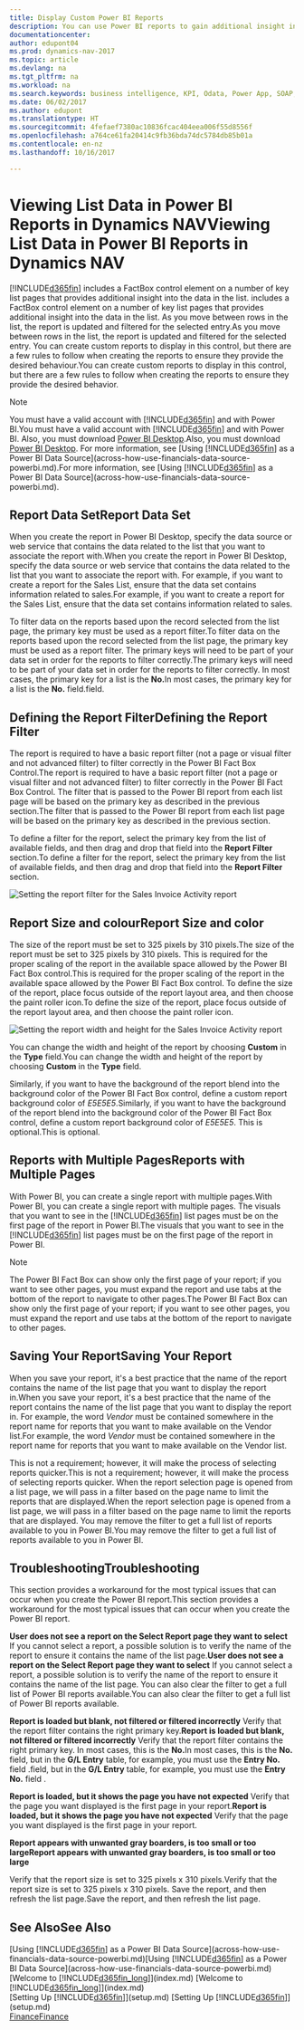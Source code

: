 ```yaml
---
title: Display Custom Power BI Reports
description: You can use Power BI reports to gain additional insight into data in lists in Dynamics NAV.
documentationcenter: 
author: edupont04
ms.prod: dynamics-nav-2017
ms.topic: article
ms.devlang: na
ms.tgt_pltfrm: na
ms.workload: na
ms.search.keywords: business intelligence, KPI, Odata, Power App, SOAP, analysis
ms.date: 06/02/2017
ms.author: edupont
ms.translationtype: HT
ms.sourcegitcommit: 4fefaef7380ac10836fcac404eea006f55d8556f
ms.openlocfilehash: a764ce61fa20414c9fb36bda74dc5784db85b01a
ms.contentlocale: en-nz
ms.lasthandoff: 10/16/2017

---
```

# <a name="viewing-list-data-in-power-bi-reports-in-dynamics-nav"></a><span data-ttu-id="7192e-103">Viewing List Data in Power BI Reports in Dynamics NAV</span><span class="sxs-lookup"><span data-stu-id="7192e-103">Viewing List Data in Power BI Reports in Dynamics NAV</span></span>
[!INCLUDE[d365fin](includes/d365fin_md.md)]<span data-ttu-id="7192e-104"> includes a FactBox control element on a number of key list pages that provides additional insight into the data in the list.</span><span class="sxs-lookup"><span data-stu-id="7192e-104"> includes a FactBox control element on a number of key list pages that provides additional insight into the data in the list.</span></span> <span data-ttu-id="7192e-105">As you move between rows in the list, the report is updated and filtered for the selected entry.</span><span class="sxs-lookup"><span data-stu-id="7192e-105">As you move between rows in the list, the report is updated and filtered for the selected entry.</span></span> <span data-ttu-id="7192e-106">You can create custom reports to display in this control, but there are a few rules to follow when creating the reports to ensure they provide the desired behaviour.</span><span class="sxs-lookup"><span data-stu-id="7192e-106">You can create custom reports to display in this control, but there are a few rules to follow when creating the reports to ensure they provide the desired behavior.</span></span>  

> [!NOTE]  
>   <span data-ttu-id="7192e-107">You must have a valid account with [!INCLUDE[d365fin](includes/d365fin_md.md)] and with Power BI.</span><span class="sxs-lookup"><span data-stu-id="7192e-107">You must have a valid account with [!INCLUDE[d365fin](includes/d365fin_md.md)] and with Power BI.</span></span> <span data-ttu-id="7192e-108">Also, you must download [Power BI Desktop](https://powerbi.microsoft.com/en-us/desktop/).</span><span class="sxs-lookup"><span data-stu-id="7192e-108">Also, you must download [Power BI Desktop](https://powerbi.microsoft.com/en-us/desktop/).</span></span> <span data-ttu-id="7192e-109">For more information, see [Using [!INCLUDE[d365fin](includes/d365fin_md.md)] as a Power BI Data Source](across-how-use-financials-data-source-powerbi.md).</span><span class="sxs-lookup"><span data-stu-id="7192e-109">For more information, see [Using [!INCLUDE[d365fin](includes/d365fin_md.md)] as a Power BI Data Source](across-how-use-financials-data-source-powerbi.md).</span></span>  

## <a name="report-data-set"></a><span data-ttu-id="7192e-110">Report Data Set</span><span class="sxs-lookup"><span data-stu-id="7192e-110">Report Data Set</span></span>
<span data-ttu-id="7192e-111">When you create the report in Power BI Desktop, specify the data source or web service that contains the data related to the list that you want to associate the report with.</span><span class="sxs-lookup"><span data-stu-id="7192e-111">When you create the report in Power BI Desktop, specify the data source or web service that contains the data related to the list that you want to associate the report with.</span></span> <span data-ttu-id="7192e-112">For example, if you want to create a report for the Sales List, ensure that the data set contains information related to sales.</span><span class="sxs-lookup"><span data-stu-id="7192e-112">For example, if you want to create a report for the Sales List, ensure that the data set contains information related to sales.</span></span>  

<span data-ttu-id="7192e-113">To filter data on the reports based upon the record selected from the list page, the primary key must be used as a report filter.</span><span class="sxs-lookup"><span data-stu-id="7192e-113">To filter data on the reports based upon the record selected from the list page, the primary key must be used as a report filter.</span></span> <span data-ttu-id="7192e-114">The primary keys will need to be part of your data set in order for the reports to filter correctly.</span><span class="sxs-lookup"><span data-stu-id="7192e-114">The primary keys will need to be part of your data set in order for the reports to filter correctly.</span></span> <span data-ttu-id="7192e-115">In most cases, the primary key for a list is the **No.**</span><span class="sxs-lookup"><span data-stu-id="7192e-115">In most cases, the primary key for a list is the **No.**</span></span> <span data-ttu-id="7192e-116">field.</span><span class="sxs-lookup"><span data-stu-id="7192e-116">field.</span></span>  

## <a name="defining-the-report-filter"></a><span data-ttu-id="7192e-117">Defining the Report Filter</span><span class="sxs-lookup"><span data-stu-id="7192e-117">Defining the Report Filter</span></span>
<span data-ttu-id="7192e-118">The report is required to have a basic report filter (not a page or visual filter and not advanced filter) to filter correctly in the Power BI Fact Box Control.</span><span class="sxs-lookup"><span data-stu-id="7192e-118">The report is required to have a basic report filter (not a page or visual filter and not advanced filter) to filter correctly in the Power BI Fact Box Control.</span></span> <span data-ttu-id="7192e-119">The filter that is passed to the Power BI report from each list page will be based on the primary key as described in the previous section.</span><span class="sxs-lookup"><span data-stu-id="7192e-119">The filter that is passed to the Power BI report from each list page will be based on the primary key as described in the previous section.</span></span>  

<span data-ttu-id="7192e-120">To define a filter for the report, select the primary key from the list of available fields, and then drag and drop that field into the **Report Filter** section.</span><span class="sxs-lookup"><span data-stu-id="7192e-120">To define a filter for the report, select the primary key from the list of available fields, and then drag and drop that field into the **Report Filter** section.</span></span>  

![Setting the report filter for the Sales Invoice Activity report](./media/across-how-use-powerbi-reports-factbox/financials-powerbi-report-filter.png)

## <a name="report-size-and-color"></a><span data-ttu-id="7192e-122">Report Size and colour</span><span class="sxs-lookup"><span data-stu-id="7192e-122">Report Size and color</span></span>
<span data-ttu-id="7192e-123">The size of the report must be set to 325 pixels by 310 pixels.</span><span class="sxs-lookup"><span data-stu-id="7192e-123">The size of the report must be set to 325 pixels by 310 pixels.</span></span> <span data-ttu-id="7192e-124">This is required for the proper scaling of the report in the available space allowed by the Power BI Fact Box control.</span><span class="sxs-lookup"><span data-stu-id="7192e-124">This is required for the proper scaling of the report in the available space allowed by the Power BI Fact Box control.</span></span> <span data-ttu-id="7192e-125">To define the size of the report, place focus outside of the report layout area, and then choose the paint roller icon.</span><span class="sxs-lookup"><span data-stu-id="7192e-125">To define the size of the report, place focus outside of the report layout area, and then choose the paint roller icon.</span></span>

![Setting the report width and height for the Sales Invoice Activity report](./media/across-how-use-powerbi-reports-factbox/financials-powerbi-report-sizing.png)

<span data-ttu-id="7192e-127">You can change the width and height of the report by choosing **Custom** in the **Type** field.</span><span class="sxs-lookup"><span data-stu-id="7192e-127">You can change the width and height of the report by choosing **Custom** in the **Type** field.</span></span>

<span data-ttu-id="7192e-128">Similarly, if you want to have the background of the report blend into the background color of the Power BI Fact Box control, define a custom report background color of *E5E5E5*.</span><span class="sxs-lookup"><span data-stu-id="7192e-128">Similarly, if you want to have the background of the report blend into the background color of the Power BI Fact Box control, define a custom report background color of *E5E5E5*.</span></span> <span data-ttu-id="7192e-129">This is optional.</span><span class="sxs-lookup"><span data-stu-id="7192e-129">This is optional.</span></span>  

## <a name="reports-with-multiple-pages"></a><span data-ttu-id="7192e-130">Reports with Multiple Pages</span><span class="sxs-lookup"><span data-stu-id="7192e-130">Reports with Multiple Pages</span></span>
<span data-ttu-id="7192e-131">With Power BI, you can create a single report with multiple pages.</span><span class="sxs-lookup"><span data-stu-id="7192e-131">With Power BI, you can create a single report with multiple pages.</span></span> <span data-ttu-id="7192e-132">The visuals that you want to see in the [!INCLUDE[d365fin](includes/d365fin_md.md)] list pages must be on the first page of the report in Power BI.</span><span class="sxs-lookup"><span data-stu-id="7192e-132">The visuals that you want to see in the [!INCLUDE[d365fin](includes/d365fin_md.md)] list pages must be on the first page of the report in Power BI.</span></span>  

> [!NOTE]  
>  <span data-ttu-id="7192e-133">The Power BI Fact Box can show only the first page of your report; if you want to see other pages, you must expand the report and use tabs at the bottom of the report to navigate to other pages.</span><span class="sxs-lookup"><span data-stu-id="7192e-133">The Power BI Fact Box can show only the first page of your report; if you want to see other pages, you must expand the report and use tabs at the bottom of the report to navigate to other pages.</span></span>  

## <a name="saving-your-report"></a><span data-ttu-id="7192e-134">Saving Your Report</span><span class="sxs-lookup"><span data-stu-id="7192e-134">Saving Your Report</span></span>

<span data-ttu-id="7192e-135">When you save your report, it's a best practice that the name of the report contains the name of the list page that you want to display the report in.</span><span class="sxs-lookup"><span data-stu-id="7192e-135">When you save your report, it's a best practice that the name of the report contains the name of the list page that you want to display the report in.</span></span> <span data-ttu-id="7192e-136">For example, the word *Vendor* must be contained somewhere in the report name for reports that you want to make available on the Vendor list.</span><span class="sxs-lookup"><span data-stu-id="7192e-136">For example, the word *Vendor* must be contained somewhere in the report name for reports that you want to make available on the Vendor list.</span></span>  

<span data-ttu-id="7192e-137">This is not a requirement; however, it will make the process of selecting reports quicker.</span><span class="sxs-lookup"><span data-stu-id="7192e-137">This is not a requirement; however, it will make the process of selecting reports quicker.</span></span> <span data-ttu-id="7192e-138">When the report selection page is opened from a list page, we will pass in a filter based on the page name to limit the reports that are displayed.</span><span class="sxs-lookup"><span data-stu-id="7192e-138">When the report selection page is opened from a list page, we will pass in a filter based on the page name to limit the reports that are displayed.</span></span>  <span data-ttu-id="7192e-139">You may remove the filter to get a full list of reports available to you in Power BI.</span><span class="sxs-lookup"><span data-stu-id="7192e-139">You may remove the filter to get a full list of reports available to you in Power BI.</span></span>  

## <a name="troubleshooting"></a><span data-ttu-id="7192e-140">Troubleshooting</span><span class="sxs-lookup"><span data-stu-id="7192e-140">Troubleshooting</span></span>
<span data-ttu-id="7192e-141">This section provides a workaround for the most typical issues that can occur when you create the Power BI report.</span><span class="sxs-lookup"><span data-stu-id="7192e-141">This section provides a workaround for the most typical issues that can occur when you create the Power BI report.</span></span>  

<span data-ttu-id="7192e-142">**User does not see a report on the Select Report page they want to select** If you cannot select a report, a possible solution is to verify the name of the report to ensure it contains the name of the list page.</span><span class="sxs-lookup"><span data-stu-id="7192e-142">**User does not see a report on the Select Report page they want to select** If you cannot select a report, a possible solution is to verify the name of the report to ensure it contains the name of the list page.</span></span> <span data-ttu-id="7192e-143">You can also clear the filter to get a full list of Power BI reports available.</span><span class="sxs-lookup"><span data-stu-id="7192e-143">You can also clear the filter to get a full list of Power BI reports available.</span></span>  

<span data-ttu-id="7192e-144">**Report is loaded but blank, not filtered or filtered incorrectly** Verify that the report filter contains the right primary key.</span><span class="sxs-lookup"><span data-stu-id="7192e-144">**Report is loaded but blank, not filtered or filtered incorrectly** Verify that the report filter contains the right primary key.</span></span> <span data-ttu-id="7192e-145">In most cases, this is the **No.**</span><span class="sxs-lookup"><span data-stu-id="7192e-145">In most cases, this is the **No.**</span></span> <span data-ttu-id="7192e-146">field, but in the **G/L Entry** table, for example, you must use the **Entry No.** field  .</span><span class="sxs-lookup"><span data-stu-id="7192e-146">field, but in the **G/L Entry** table, for example, you must use the **Entry No.** field  .</span></span>

<span data-ttu-id="7192e-147">**Report is loaded, but it shows the page you have not expected** Verify that the page you want displayed is the first page in your report.</span><span class="sxs-lookup"><span data-stu-id="7192e-147">**Report is loaded, but it shows the page you have not expected** Verify that the page you want displayed is the first page in your report.</span></span>  

<span data-ttu-id="7192e-148">**Report appears with unwanted gray boarders, is too small or too large**</span><span class="sxs-lookup"><span data-stu-id="7192e-148">**Report appears with unwanted gray boarders, is too small or too large**</span></span>

<span data-ttu-id="7192e-149">Verify that the report size is set to 325 pixels x 310 pixels.</span><span class="sxs-lookup"><span data-stu-id="7192e-149">Verify that the report size is set to 325 pixels x 310 pixels.</span></span> <span data-ttu-id="7192e-150">Save the report, and then refresh the list page.</span><span class="sxs-lookup"><span data-stu-id="7192e-150">Save the report, and then refresh the list page.</span></span>  

## <a name="see-also"></a><span data-ttu-id="7192e-151">See Also</span><span class="sxs-lookup"><span data-stu-id="7192e-151">See Also</span></span>
<span data-ttu-id="7192e-152">[Using [!INCLUDE[d365fin](includes/d365fin_md.md)] as a Power BI Data Source](across-how-use-financials-data-source-powerbi.md)</span><span class="sxs-lookup"><span data-stu-id="7192e-152">[Using [!INCLUDE[d365fin](includes/d365fin_md.md)] as a Power BI Data Source](across-how-use-financials-data-source-powerbi.md)</span></span>  
<span data-ttu-id="7192e-153">[Welcome to [!INCLUDE[d365fin_long](includes/d365fin_long_md.md)]](index.md)  </span><span class="sxs-lookup"><span data-stu-id="7192e-153">[Welcome to [!INCLUDE[d365fin_long](includes/d365fin_long_md.md)]](index.md)  </span></span>  
<span data-ttu-id="7192e-154">[Setting Up [!INCLUDE[d365fin](includes/d365fin_md.md)]](setup.md)  </span><span class="sxs-lookup"><span data-stu-id="7192e-154">[Setting Up [!INCLUDE[d365fin](includes/d365fin_md.md)]](setup.md)  </span></span>  
[<span data-ttu-id="7192e-155">Finance</span><span class="sxs-lookup"><span data-stu-id="7192e-155">Finance</span></span>](finance.md)  

